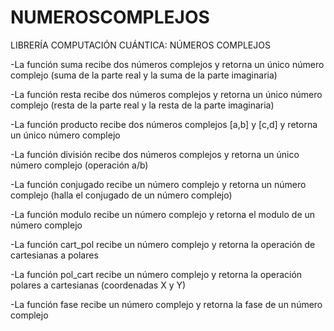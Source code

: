# NUMEROSCOMPLEJOS
LIBRERÍA COMPUTACIÓN CUÁNTICA: NÚMEROS COMPLEJOS

-La función suma recibe dos números complejos y retorna un único número complejo (suma de la parte real y la suma de la parte imaginaria)

-La función resta recibe dos números complejos y retorna un único número complejo (resta de la parte real y la resta de la parte imaginaria) 

-La función producto recibe dos números complejos [a,b] y [c,d] y retorna un único número complejo

-La función división recibe dos números complejos y retorna un único número complejo (operación a/b) 

-La función conjugado recibe un número complejo y retorna un número complejo (halla el conjugado de un número complejo) 

-La función modulo recibe un número complejo y retorna el modulo de un número complejo 

-La función cart_pol recibe un número complejo y retorna la operación de cartesianas a polares 

-La función pol_cart recibe un número complejo y retorna la operación polares a cartesianas (coordenadas X y Y)

-La función fase recibe un número complejo y retorna la fase de un número complejo 


